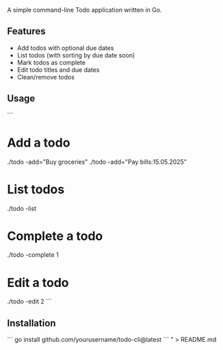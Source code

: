 A simple command-line Todo application written in Go.

## Features

- Add todos with optional due dates
- List todos (with sorting by due date soon)
- Mark todos as complete
- Edit todo titles and due dates
- Clean/remove todos

## Usage

\`\`\`
# Add a todo
./todo -add=\"Buy groceries\"
./todo -add=\"Pay bills:15.05.2025\"

# List todos
./todo -list

# Complete a todo
./todo -complete 1

# Edit a todo
./todo -edit 2
\`\`\`

## Installation

\`\`\`
go install github.com/yourusername/todo-cli@latest
\`\`\`
" > README.md